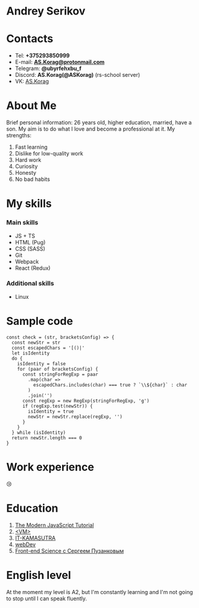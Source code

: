 # Andrey Serikov

# Contacts

- Tel: **+375293850999**
- E-mail: **AS.Korag@protonmail.com**
- Telegram: **@ubyrfehxbu_f**
- Discord: **AS.Korag(@ASKorag)** (rs-school server)
- VK: [AS.Korag](https://vk.com/as.korag)

# About Me

Brief personal information: 26 years old, higher education, married, have a son. My aim is to do what I love and become a professional at it. My strengths:

1. Fast learning
2. Dislike for low-quality work
3. Hard work
4. Curiosity
5. Honesty
6. No bad habits

# My skills

### Main skills

- JS + TS
- HTML (Pug)
- CSS (SASS)
- Git
- Webpack
- React (Redux)

### Additional skills

- Linux

# Sample code

```{javascript}
const check = (str, bracketsConfig) => {
  const newStr = str
  const escapedChars = '[()|'
  let isIdentity
  do {
    isIdentity = false
    for (paar of bracketsConfig) {
      const stringForRegExp = paar
        .map(char =>
          escapedChars.includes(char) === true ? `\\${char}` : char
        )
        .join('')
      const regExp = new RegExp(stringForRegExp, 'g')
      if (regExp.test(newStr)) {
        isIdentity = true
        newStr = newStr.replace(regExp, '')
      }
    }
  } while (isIdentity)
  return newStr.length === 0
}
```

# Work experience

😢

# Education

1. [The Modern JavaScript Tutorial](https://learn.javascript.ru/)
2. [\<VM\>](https://www.youtube.com/channel/UCg8ss4xW9jASrqWGP30jXiw)
3. [IT-KAMASUTRA](https://www.youtube.com/channel/UCTW0FUhT0m-Bqg2trTbSs0g)
4. [webDev](https://www.youtube.com/channel/UCE9ODjNIkOHrnSdkYWLfYhg)
5. [Front-end Science c Сергеем Пузанковым](https://www.youtube.com/channel/UCmI5YBB9KJ0xLtFtgBX8rfw)

# English level

At the moment my level is A2, but I'm constantly learning and I'm not going to stop until I can speak fluently.